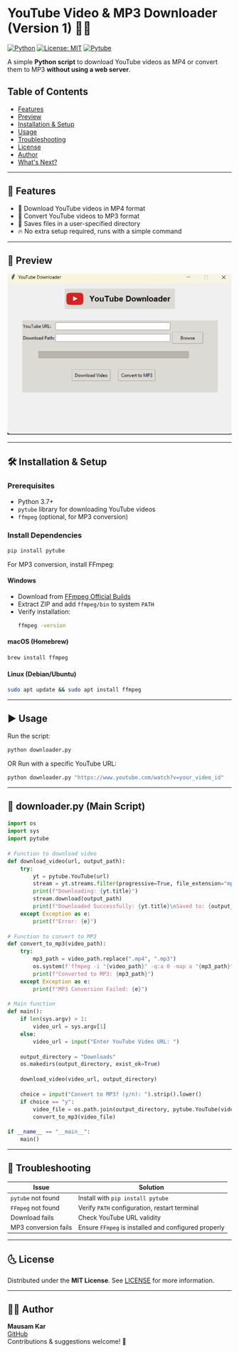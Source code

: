 # YouTube Video & MP3 Downloader (Version 1) 🎥🎵

[![Python](https://img.shields.io/badge/Python-3.7%2B-blue)](https://www.python.org/)
[![License: MIT](https://img.shields.io/badge/License-MIT-yellow.svg)](https://opensource.org/licenses/MIT)
[![Pytube](https://img.shields.io/badge/Library-Pytube-orange)](https://pytube.io/)

A simple **Python script** to download YouTube videos as MP4 or convert them to MP3 **without using a web server**.

## Table of Contents
- [Features](#-features)
- [Preview](#-preview)
- [Installation & Setup](#-installation--setup)
- [Usage](#-usage)
- [Troubleshooting](#-troubleshooting)
- [License](#-license)
- [Author](#-author)
- [What's Next?](#-whats-next)

---

## 🚀 Features
- 👥 Download YouTube videos in MP4 format
- 🎷 Convert YouTube videos to MP3 format
- 📂 Saves files in a user-specified directory
- 🔥 No extra setup required, runs with a simple command

---

## 📌 Preview
![Preview Image](preview.png)  


---

## 🛠️ Installation & Setup

### Prerequisites
- Python 3.7+
- `pytube` library for downloading YouTube videos
- `ffmpeg` (optional, for MP3 conversion)

### Install Dependencies
```sh
pip install pytube
```
For MP3 conversion, install FFmpeg:

#### Windows
- Download from [FFmpeg Official Builds](https://ffmpeg.org/download.html)
- Extract ZIP and add `ffmpeg/bin` to system `PATH`
- Verify installation:
  ```sh
  ffmpeg -version
  ```

#### macOS (Homebrew)
```sh
brew install ffmpeg
```

#### Linux (Debian/Ubuntu)
```sh
sudo apt update && sudo apt install ffmpeg
```

---

## ▶️ Usage
Run the script:
```sh
python downloader.py
```
OR
Run with a specific YouTube URL:
```sh
python downloader.py "https://www.youtube.com/watch?v=your_video_id"
```

---

## 🌟 downloader.py (Main Script)
```python
import os
import sys
import pytube

# Function to download video
def download_video(url, output_path):
    try:
        yt = pytube.YouTube(url)
        stream = yt.streams.filter(progressive=True, file_extension="mp4").first()
        print(f"Downloading: {yt.title}")
        stream.download(output_path)
        print(f"Downloaded Successfully: {yt.title}\nSaved to: {output_path}")
    except Exception as e:
        print(f"Error: {e}")

# Function to convert to MP3
def convert_to_mp3(video_path):
    try:
        mp3_path = video_path.replace(".mp4", ".mp3")
        os.system(f'ffmpeg -i "{video_path}" -q:a 0 -map a "{mp3_path}" -y')
        print(f"Converted to MP3: {mp3_path}")
    except Exception as e:
        print(f"MP3 Conversion Failed: {e}")

# Main function
def main():
    if len(sys.argv) > 1:
        video_url = sys.argv[1]
    else:
        video_url = input("Enter YouTube Video URL: ")

    output_directory = "Downloads"
    os.makedirs(output_directory, exist_ok=True)

    download_video(video_url, output_directory)

    choice = input("Convert to MP3? (y/n): ").strip().lower()
    if choice == "y":
        video_file = os.path.join(output_directory, pytube.YouTube(video_url).streams.first().default_filename)
        convert_to_mp3(video_file)

if __name__ == "__main__":
    main()
```

---

## 🔧 Troubleshooting
| Issue | Solution |
|--------|----------|
| `pytube` not found | Install with `pip install pytube` |
| `FFmpeg` not found | Verify `PATH` configuration, restart terminal |
| Download fails | Check YouTube URL validity |
| MP3 conversion fails | Ensure `FFmpeg` is installed and configured properly |

---

## 🌜 License
Distributed under the **MIT License**. See [LICENSE](LICENSE) for more information.

---

## 👨‍💻 Author
**Mausam Kar**  
[GitHub](https://github.com/Mausam5055/)  
Contributions & suggestions welcome! 🚀

